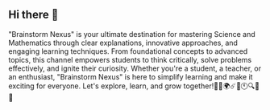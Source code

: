 ## Hi there 👋
"Brainstorm Nexus" is your ultimate destination for mastering Science and Mathematics through clear explanations, innovative approaches, and engaging learning techniques. From foundational concepts to advanced topics, this channel empowers students to think critically, solve problems effectively, and ignite their curiosity. Whether you're a student, a teacher, or an enthusiast, "Brainstorm Nexus" is here to simplify learning and make it exciting for everyone. Let's explore, learn, and grow together!🌈🌅🌍☄️📝🕚🔍🔬🔭
<!--
**brainstormnexus/brainstormnexus** is a ✨ _special_ ✨ repository because its `README.md` (this file) appears on your GitHub profile.

Here are some ideas to get you started:

- 🔭 I’m currently working on ...
- 🌱 I’m currently learning ...
- 👯 I’m looking to collaborate on ...
- 🤔 I’m looking for help with ...
- 💬 Ask me about ...
- 📫 How to reach me: ...
- 😄 Pronouns: ...
- ⚡ Fun fact: ...
-->
